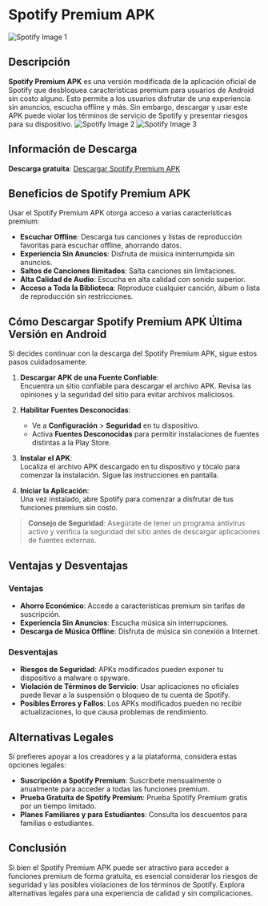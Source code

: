 # Spotify Premium APK
![Spotify Image 1](https://i0.wp.com/www.smartprix.com/bytes/wp-content/uploads/2021/09/17817445621.png?ssl=1&quality=80&w=f)
## Descripción

**Spotify Premium APK** es una versión modificada de la aplicación oficial de Spotify que desbloquea características premium para usuarios de Android sin costo alguno. Esto permite a los usuarios disfrutar de una experiencia sin anuncios, escucha offline y más. Sin embargo, descargar y usar este APK puede violar los términos de servicio de Spotify y presentar riesgos para su dispositivo.
![Spotify Image 2](https://spotiwire.com/wp-content/uploads/Spotify-Vanced-Discover-New-Music.webp)
![Spotify Image 3](https://www.trecebits.com/wp-content/uploads/2024/04/spotify-1.jpg.webp)

## Información de Descarga

**Descarga gratuita**: [Descargar Spotify Premium APK](https://androforever.com/spotify-premium-apk/)

## Beneficios de Spotify Premium APK

Usar el Spotify Premium APK otorga acceso a varias características premium:

- **Escuchar Offline**: Descarga tus canciones y listas de reproducción favoritas para escuchar offline, ahorrando datos.
- **Experiencia Sin Anuncios**: Disfruta de música ininterrumpida sin anuncios.
- **Saltos de Canciones Ilimitados**: Salta canciones sin limitaciones.
- **Alta Calidad de Audio**: Escucha en alta calidad con sonido superior.
- **Acceso a Toda la Biblioteca**: Reproduce cualquier canción, álbum o lista de reproducción sin restricciones.

## Cómo Descargar Spotify Premium APK Última Versión en Android

Si decides continuar con la descarga del Spotify Premium APK, sigue estos pasos cuidadosamente:

1. **Descargar APK de una Fuente Confiable**:  
   Encuentra un sitio confiable para descargar el archivo APK. Revisa las opiniones y la seguridad del sitio para evitar archivos maliciosos.

2. **Habilitar Fuentes Desconocidas**:  
   - Ve a **Configuración** > **Seguridad** en tu dispositivo.  
   - Activa **Fuentes Desconocidas** para permitir instalaciones de fuentes distintas a la Play Store.

3. **Instalar el APK**:  
   Localiza el archivo APK descargado en tu dispositivo y tócalo para comenzar la instalación. Sigue las instrucciones en pantalla.

4. **Iniciar la Aplicación**:  
   Una vez instalado, abre Spotify para comenzar a disfrutar de tus funciones premium sin costo.

> **Consejo de Seguridad**: Asegúrate de tener un programa antivirus activo y verifica la seguridad del sitio antes de descargar aplicaciones de fuentes externas.

## Ventajas y Desventajas

### Ventajas
- **Ahorro Económico**: Accede a características premium sin tarifas de suscripción.
- **Experiencia Sin Anuncios**: Escucha música sin interrupciones.
- **Descarga de Música Offline**: Disfruta de música sin conexión a Internet.

### Desventajas
- **Riesgos de Seguridad**: APKs modificados pueden exponer tu dispositivo a malware o spyware.
- **Violación de Términos de Servicio**: Usar aplicaciones no oficiales puede llevar a la suspensión o bloqueo de tu cuenta de Spotify.
- **Posibles Errores y Fallos**: Los APKs modificados pueden no recibir actualizaciones, lo que causa problemas de rendimiento.

## Alternativas Legales

Si prefieres apoyar a los creadores y a la plataforma, considera estas opciones legales:

- **Suscripción a Spotify Premium**: Suscríbete mensualmente o anualmente para acceder a todas las funciones premium.
- **Prueba Gratuita de Spotify Premium**: Prueba Spotify Premium gratis por un tiempo limitado.
- **Planes Familiares y para Estudiantes**: Consulta los descuentos para familias o estudiantes.

## Conclusión

Si bien el Spotify Premium APK puede ser atractivo para acceder a funciones premium de forma gratuita, es esencial considerar los riesgos de seguridad y las posibles violaciones de los términos de Spotify. Explora alternativas legales para una experiencia de calidad y sin complicaciones.
